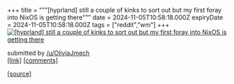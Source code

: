 +++
title = """[hyprland] still a couple of kinks to sort out but my first foray into NixOS is getting there"""
date = 2024-11-05T10:58:18.000Z
expiryDate = 2024-11-05T10:58:18.000Z
tags = ["reddit","wm"]
+++
[![[hyprland] still a couple of kinks to sort out but my first foray into NixOS is getting there](https://preview.redd.it/0crsavpkd2zd1.png?width=640&crop=smart&auto=webp&s=5bb59c357aa64217f7541c546c8e4272eb51bc08 "[hyprland] still a couple of kinks to sort out but my first foray into NixOS is getting there")](https://www.reddit.com/r/unixporn/comments/1gk42t8/hyprland_still_a_couple_of_kinks_to_sort_out_but/)

submitted by [/u/OliviaJmech](https://www.reddit.com/user/OliviaJmech)  
[\[link\]](https://i.redd.it/0crsavpkd2zd1.png) [\[comments\]](https://www.reddit.com/r/unixporn/comments/1gk42t8/hyprland_still_a_couple_of_kinks_to_sort_out_but/)

[[source]](https://www.reddit.com/r/unixporn/comments/1gk42t8/hyprland_still_a_couple_of_kinks_to_sort_out_but/)
